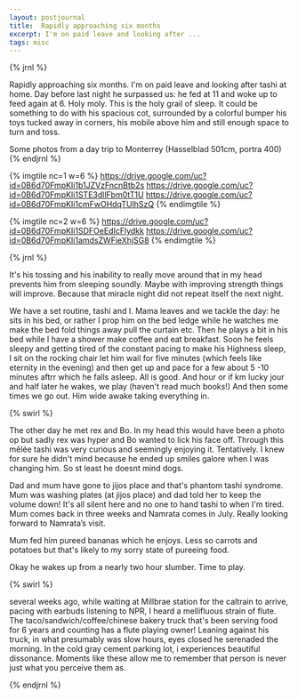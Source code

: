 ```yaml
---
layout: postjournal
title:  Rapidly approaching six months
excerpt: I'm on paid leave and looking after ...
tags: misc
---
```



{%  jrnl  %}

Rapidly approaching six months. I'm on paid leave and looking after tashi at
home. Day before last night he surpassed us: he fed at 11 and woke up to feed
again at 6. Holy moly. This is the holy grail of sleep. It could be something to
do with his spacious cot, surrounded by a colorful bumper his toys tucked away
in corners, his mobile above him and still enough space to turn and toss.

Some photos from a day trip to Monterrey (Hasselblad 501cm, portra 400)
{% endjrnl %}

{% imgtile nc=1 w=6 %}
https://drive.google.com/uc?id=0B6d70FmpKIi1b1JZVzFncnBtb2s
https://drive.google.com/uc?id=0B6d70FmpKIi1STE3dllFbm0tT1U
https://drive.google.com/uc?id=0B6d70FmpKIi1cmFwOHdqTUlhSzQ
{% endimgtile %}

{% imgtile nc=2 w=6 %}
https://drive.google.com/uc?id=0B6d70FmpKIi1SDFOeEdIcFlydkk
https://drive.google.com/uc?id=0B6d70FmpKIi1amdsZWFieXhjSG8
{% endimgtile %}

{% jrnl %} 

It's his tossing and his inability to really move around that in my
head prevents him from sleeping soundly. Maybe with improving strength things
will improve. Because that miracle night did not repeat itself the next night.

We have a set routine, tashi and I. Mama leaves and we tackle the day: he sits
in his bed, or rather I prop him on the bed ledge while he watches me make the
bed fold things away pull the curtain etc. Then he plays a bit in his bed while
I have a shower make coffee and eat breakfast. Soon he feels sleepy and getting
tired of the constant pacing to make his Highness sleep, I sit on the rocking
chair let him wail for five minutes (which feels like eternity in the evening)
and then get up and pace for a few about 5 -10 minutes aftrr which he falls
asleep. All is good. And hour or if km lucky jour and half later he wakes, we
play (haven't read much books!) And then some times we go out. Him wide awake
taking everything in.

{% swirl %}

The other day he met rex and Bo. In my head this would have been a photo op but
sadly rex was hyper and Bo wanted to lick his face off. Through this mêlée tashi
was very curious and seemingly enjoying it. Tentatively. I knew for sure he
didn't mind because he ended up smiles galore when I was changing him. So st
least he doesnt mind dogs.

Dad and mum have gone to jijos place and that's phantom tashi syndrome. Mum was
washing plates (at jijos place) and dad told her to keep the volume down! It's
all silent here and no one to hand tashi to when I'm tired. Mum comes back in
three weeks and Namrata comes in July. Really looking forward to Namrata’s
visit.

Mum fed him pureed bananas which he enjoys. Less so carrots and potatoes but
that's likely to my sorry state of pureeing food.

Okay he wakes up from a nearly two hour slumber. Time to play.

{% swirl %}

several weeks ago, while waiting at Millbrae station for the caltrain to arrive,
pacing with earbuds listening to NPR, I heard a mellifluous strain of flute. The
taco/sandwich/coffee/chinese bakery truck that's been serving food for 6 years
and counting has a flute playing owner! Leaning against his truck, in what
presumably was slow hours, eyes closed he serenaded the morning. In the cold
gray cement parking lot, i experiences beautiful dissonance. Moments like these
allow me to remember that person is never just what you perceive them as.


{% endjrnl %}



